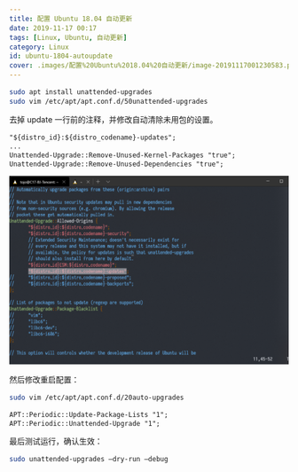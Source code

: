 ```yaml
---
title: 配置 Ubuntu 18.04 自动更新
date: 2019-11-17 00:17
tags: [Linux, Ubuntu, 自动更新]
category: Linux
id: ubuntu-1804-autoupdate
cover: .images/配置%20Ubuntu%2018.04%20自动更新/image-20191117001230583.png
---
```


``` bash
sudo apt install unattended-upgrades
sudo vim /etc/apt/apt.conf.d/50unattended-upgrades
```

去掉 update 一行前的注释，并修改自动清除未用包的设置。

``` config
"${distro_id}:${distro_codename}-updates";
...
Unattended-Upgrade::Remove-Unused-Kernel-Packages "true";
Unattended-Upgrade::Remove-Unused-Dependencies "true";
```

![image-20191117001230583](.images/配置%20Ubuntu%2018.04%20自动更新/image-20191117001230583.png)

然后修改重启配置：

``` bash
sudo vim /etc/apt/apt.conf.d/20auto-upgrades
```

``` config
APT::Periodic::Update-Package-Lists "1";
APT::Periodic::Unattended-Upgrade "1";
```

最后测试运行，确认生效：

``` bash
sudo unattended-upgrades –dry-run –debug
```

